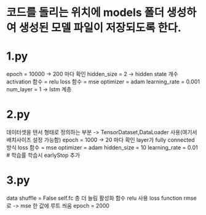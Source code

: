 # 코드를 돌리는 위치에 models 폴더 생성하여 생성된 모델 파일이 저장되도록 한다.

# 1.py

epoch = 10000 -> 200 마다 확인
hidden_size = 2 -> hidden state 개수
activation 함수 = relu
loss 함수 = mse
optimizer = adam
learning_rate = 0.001
num_layer = 1 -> lstm 계층

# 2.py 

데이터셋을 텐서 형태로 정의하는 부분  -> TensorDataset,DataLoader 사용(여기서 배치사이즈 설정 가능함)
epoch = 1000 -> 20 마다 확인
layer가 fully connected 방식
loss 함수 = mse
optimizer = adam
hidden_size = 10 
learning_rate = 0.01 # 학습률
학습시 earlyStop 추가

# 3.py

data shuffle = False
self.fc 층 더 늘림
활성화 함수 relu 사용
loss function rmse로 -> mse 한 값에 루트 씌움
epoch = 2000